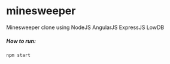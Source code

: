 minesweeper
===========
Minesweeper clone using NodeJS AngularJS ExpressJS LowDB

##### How to run:
~~~~
npm start
~~~~
